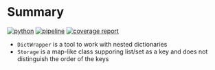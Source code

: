 # Summary

[![python](https://img.shields.io/badge/python-3.10-purple.svg)](https://www.python.org/)
[![pipeline](https://git.jinr.ru/dag-computing/dictwrapper.py/badges/master/pipeline.svg)](https://git.jinr.ru/dag-computing/dictwrapper.py/commits/master)
[![coverage report](https://git.jinr.ru/dag-computing/dictwrapper.py/badges/master/coverage.svg)](https://git.jinr.ru/dag-computing/dictwrapper.py/-/commits/master)
<!--- Uncomment here after adding docs!
[![pages](https://img.shields.io/badge/pages-link-white.svg)](http://dag-computing.pages.jinr.ru/dictwrapper.py)
-->

* `DictWrapper` is a tool to work with nested dictionaries
* `Storage` is a map-like class supporing list/set as a key and does not distinguish the order of the keys
